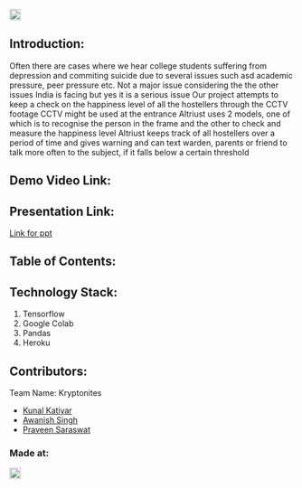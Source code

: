 <p align="center">
</p>

<a href="https://hack36.com"> <img src="http://bit.ly/BuiltAtHack36" height=20px> </a>


## Introduction:
  Often there are cases where we hear college students suffering from depression and commiting suicide due to several issues such asd academic pressure, peer pressure etc.
  Not a major issue considering the the other issues India is facing but yes it is a serious issue
  Our project attempts to keep a check on the happiness level of all the hostellers through the CCTV footage
  CCTV might be used at the entrance
  Altriust uses 2 models, one of which is to recognise the person in the frame and the other to check and measure the happiness level
  Altriust keeps track of all hostellers over a period of time and gives warning and can text warden, parents or friend to talk more often to the subject, if it falls below a certain threshold


  
## Demo Video Link:
  <a href=" "> </a>
  
## Presentation Link:
  <a href="https://docs.google.com/presentation/d/1sxFQWPwb0HDdIfnU1kK6ChjPUvYjfy_D8F-5p0eJ6tQ/edit?usp=sharing">Link for ppt </a>
  
  
## Table of Contents:

## Technology Stack:
  1) Tensorflow
  2) Google Colab
  3) Pandas
  4) Heroku
  

## Contributors:

Team Name: Kryptonites

* [Kunal Katiyar](https://github.com/kunal2812)
* [Awanish Singh](https://github.com/ak-1-1)
* [Praveen Saraswat](https://github.com/SaraswatPraveen)


### Made at:
<a href="https://hack36.com"> <img src="http://bit.ly/BuiltAtHack36" height=20px> </a>
